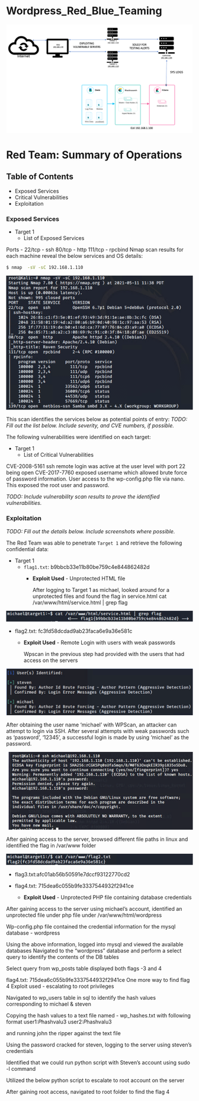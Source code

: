 # Wordpress_Red_Blue_Teaming

![Network_Diagaram](Network_Diagaram.png)

# Red Team: Summary of Operations

## Table of Contents
- Exposed Services
- Critical Vulnerabilities
- Exploitation

### Exposed Services

- Target 1
  - List of Exposed Services
     
Ports - 22/tcp - ssh
        80/tcp - http
        111/tcp - rpcbind
Nmap scan results for each machine reveal the below services and OS details:

```bash
$ nmap  -sV -sC 192.168.1.110

```
 ![nmap](nmap.png)
 
This scan identifies the services below as potential points of entry:
_TODO: Fill out the list below. Include severity, and CVE numbers, if possible._

The following vulnerabilities were identified on each target:
- Target 1
  - List of Critical Vulnerabilities

CVE-2008-5161 ssh remote login was active at the user level with port 22 being open
CVE-2017-7760 exposed username which allowed brute force of password information. User access to the wp-config.php file via nano. This exposed the root user and password. 

_TODO: Include vulnerability scan results to prove the identified vulnerabilities._

### Exploitation
_TODO: Fill out the details below. Include screenshots where possible._

The Red Team was able to penetrate `Target 1` and retrieve the following confidential data:
- Target 1
  - `flag1.txt`: b9bbcb33e11b80be759c4e844862482d
    - **Exploit Used** - Unprotected HTML file
      
      After logging to Target 1 as michael, looked around for a unprotected files and found the flag in service.html
                        cat /var/www/html/service.html | grep flag
            
![flag1](flag1.png)

  - flag2.txt: fc3fd58dcdad9ab23faca6e9a36e581c
    - **Exploit Used**  - Remote Login with users with weak passwords
     
      Wpscan in the previous step had provided with the users that had access on the servers
 
 ![Users](Users.png)
 
After obtaining the user name ‘michael’ with WPScan, an attacker can attempt to login via SSH. After several attempts with weak passwords such as ‘password’, ‘12345’, a successful login is made by using ‘michael’ as the password. 

 ![ssh](ssh.png)

After gaining access to the server, browsed different file paths in linux and identified the flag in /var/www folder

 ![flag2](flag2.png)
 

- flag3.txt:afc01ab56b50591e7dccf93122770cd2 

- flag4.txt: 715dea6c055b9fe3337544932f2941ce 
    - **Exploit Used** - Unprotected PHP file containing database credentials

After gaining access to the server using michael’s account, identified an unprotected file under php file under /var/www/html/wordpress 

Wp-config.php file contained the credential information for the mysql database - wordpress
 

Using the above information, logged into mysql and viewed the available databases 
Navigated to the “wordpress” database and perform a select query to identify the contents of the DB tables
 

Select query from wp_posts table displayed both flags -3 and 4

 

 

flag4.txt: 715dea6c055b9fe3337544932f2941ce 
One more way to find flag 4
Exploit used -  escalating to root privileges

Navigated to wp_users table in sql to identify the hash values corresponding to michael & steven


 

Copying the hash values to a text file named - wp_hashes.txt with following format 
user1:$P$hashvalu3
user2:$P$hashvalu3

and running john the ripper against the text file

 

Using the password cracked for steven, logging to the server using steven’s credentials


 

Identified that we could run python script with Steven’s account using sudo -l command

 

Utilized the below python script to escalate to root account on the server
 
After gaining root access, navigated to root folder to find the flag 4
 

